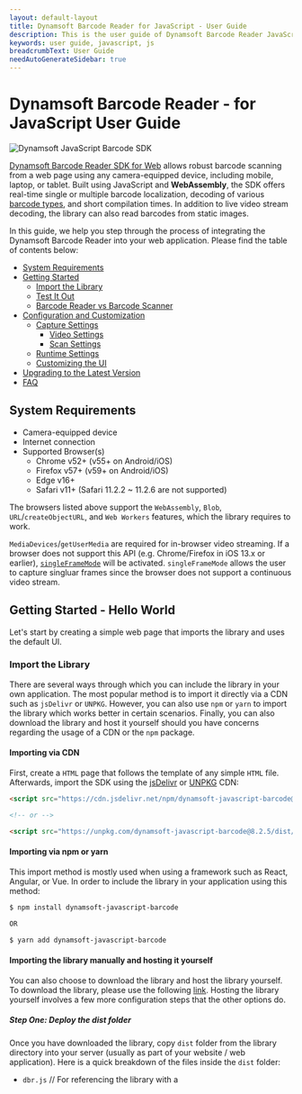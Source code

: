 ```yaml
---
layout: default-layout
title: Dynamsoft Barcode Reader for JavaScript - User Guide
description: This is the user guide of Dynamsoft Barcode Reader JavaScript SDK.
keywords: user guide, javascript, js
breadcrumbText: User Guide
needAutoGenerateSidebar: true
---
```


# Dynamsoft Barcode Reader - for JavaScript User Guide

![Dynamsoft JavaScript Barcode SDK](assets/index/dbr-js-sdk.png)  

[Dynamsoft Barcode Reader SDK for Web](https://www.dynamsoft.com/Products/barcode-recognition-javascript.aspx) allows robust barcode scanning from a web page using any camera-equipped device, including mobile, laptop, or tablet. Built using JavaScript and **WebAssembly**, the SDK offers real-time single or multiple barcode localization, decoding of various [barcode types](https://www.dynamsoft.com/barcode-reader/features/#Supported-Barcode-Types), and short compilation times. In addition to live video stream decoding, the library can also read barcodes from static images.

In this guide, we help you step through the process of integrating the Dynamsoft Barcode Reader into your web application. Please find the table of contents below:

- [System Requirements](#system-requirements)
- [Getting Started](#getting-started---hello-world)
    - [Import the Library](#import-the-library)
    - [Test It Out](#test-it-out)
    - [Barcode Reader vs Barcode Scanner](#barcode-reader-vs-barcode-scanner)
- [Configuration and Customization](#configuration-and-customization)
    - [Capture Settings](#capture-settings)
        - [Video Settings](#video-settings)
        - [Scan Settings](#scan-settings)
    - [Runtime Settings](#runtime-settings)
    - [Customizing the UI](#customizing-the-ui)
- [Upgrading to the Latest Version](#upgrading-to-the-latest-version)
- [FAQ](#faq)

## System Requirements

- Camera-equipped device
- Internet connection
- Supported Browser(s)
    - Chrome v52+ (v55+ on Android/iOS)
    - Firefox v57+ (v59+ on Android/iOS)
    - Edge v16+
    - Safari v11+ (Safari 11.2.2 ~ 11.2.6 are not supported)

The browsers listed above support the `WebAssembly`, `Blob`, `URL`/`createObjectURL`, and `Web Workers` features, which the library requires to work.

`MediaDevices`/`getUserMedia` are required for in-browser video streaming. If a browser does not support this API (e.g. Chrome/Firefox in iOS 13.x or earlier), [`singleFrameMode`](https://www.dynamsoft.com/barcode-reader/programming/javascript/api-reference/BarcodeScanner/properties.html?ver=latest#singleframemode) will be activated. `singleFrameMode` allows the user to capture singluar frames since the browser does not support a continuous video stream.

## Getting Started - Hello World

Let's start by creating a simple web page that imports the library and uses the default UI.

### Import the Library

There are several ways through which you can include the library in your own application. The most popular method is to import it directly via a CDN such as `jsDelivr` or `UNPKG`. However, you can also use `npm` or `yarn` to import the library which works better in certain scenarios. Finally, you can also download the library and host it yourself should you have concerns regarding the usage of a CDN or the `npm` package.

#### Importing via CDN

First, create a `HTML` page that follows the template of any simple `HTML` file. Afterwards, import the SDK using the [jsDelivr](https://www.jsdelivr.com/) or [UNPKG](https://unpkg.com/) CDN:

```html
<script src="https://cdn.jsdelivr.net/npm/dynamsoft-javascript-barcode@8.2.5/dist/dbr.js"></script>

<!-- or -->

<script src="https://unpkg.com/dynamsoft-javascript-barcode@8.2.5/dist/dbr.js"></script>
```

#### Importing via npm or yarn

This import method is mostly used when using a framework such as React, Angular, or Vue. In order to include the library in your application using this method:
```bash
$ npm install dynamsoft-javascript-barcode

OR

$ yarn add dynamsoft-javascript-barcode
```
#### Importing the library manually and hosting it yourself
You can also choose to download the library and host the library yourself. To download the library, please use the following [link](https://www.dynamsoft.com/barcode-reader/downloads/). Hosting the library yourself involves a few more configuration steps that the other options do.

##### Step One: Deploy the dist folder
Once you have downloaded the library, copy `dist` folder from the library directory into your server (usually as part of your website / web application). Here is a quick breakdown of the files inside the `dist` folder:

- `dbr.js` // For referencing the library with a <script> tag
- `dbr.browser.mjs` // For using the library as a module (<script type="module">)
- `dbr.scanner.html` // Defines the default scanner UI
- `dbr-<version>.worker.js` // Defines the worker thread for barcode reading
- `dbr-<version>.wasm.js` // Compact edition of the library (.js)
- `dbr-<version>.wasm` // Compact edition of the library (.wasm)
- `dbr-<version>.full.wasm.js` // Full edition of the library (.js)
- `dbr-<version>.full.wasm` // Full edition of the library (.wasm)

##### Step Two: Configure the Server
Now that the `dist` folder is in the application directory on the server, it's time to configure the server to be able to host and serve the library. This involves two small steps:
1. Set the MIME type to include `application/wasm` so that `.wasm` files are supported. Different servers are configured differently, so here are some of the most popular frameworks
    - NGINX: [mime.types](https://www.nginx.com/resources/wiki/start/topics/examples/full/#mime-types)
    - IIS: [Web.config](https://github.com/dynamsoft-dbr/javascript-barcode/blob/dac614f8033661901d85381dfaff8d612115862a/documents/conf/Web.config)
    - Java™ EE web app: [web.xml](https://github.com/dynamsoft-dbr/javascript-barcode/blob/dac614f8033661901d85381dfaff8d612115862a/documents/conf/web.xml)
    - Node.js: [npm mime](https://github.com/broofa/node-mime)
2. Enable `HTTPS`: To use the library, you must access the web application via a secure `HTTPS` connection. This is due to browser security restrictions which only grant camera video streaming access to a [secure context](https://developer.mozilla.org/en-US/docs/Web/Security/Secure_Contexts). Here is how to enable HTTPS on some of the most popular server frameworks:

    - NGINX: [Configuring HTTPS servers](https://nginx.org/en/docs/http/configuring_https_servers.html)
    - IIS: [Create a Self Signed Certificate in IIS](https://aboutssl.org/how-to-create-a-self-signed-certificate-in-iis/)
    - Tomcat: [Setting Up SSL on Tomcat in 5 minutes](https://dzone.com/articles/setting-ssl-tomcat-5-minutes)
    - Node.js: [npm tls](https://nodejs.org/docs/v0.4.1/api/tls.html)

##### Step Three: Now to include the library

Finally, all you need to do is include a reference to `dbr.js` from the library directory on your server.Depending on how you downloaded the library and where you put it, the reference can look something like this:
```
<script src="/DBR-JS-8.2.5/dist/dbr.js"></script>

OR

<script src="/node_modules/dynamsoft-javascript-barcode/dist/dbr.js"></script>
```

### Assigning a License

The library requires a license to work, so one of the first things that must be done when the page loads is to assign the license. The license is specified mainly using the properties [`organizationID`](https://www.dynamsoft.com/barcode-reader/programming/javascript/api-reference/BarcodeReader/properties.html#organizationid) and [`handshakeCode`](https://www.dynamsoft.com/barcode-reader/programming/javascript/api-reference/BarcodeReader/properties.html#handshakeCode).

#### Trial License

Starting from **v8.2.5** of the JavaScript edition, the `organizationID` can be used to specify the **trial license**. As a developer, this is what you need to do to obtain and use a trial license:
1. Log into the [customer portal trial license page](https://www.dynamsoft.com/customer/license/trialLicense). Please note your organization ID, printed at the top of the page.
2. Request a new trial license for the Dynamsoft Barcode Reader (v8.x - JavaScript edition). Afterwards you will find a new license under 'Requested Licenses'.
3. Now that a new trial license has been attached to your organization ID, all you need to do is simply specify the organization ID before creating the `BarcodeReader` or a `BarcodeScanner` instance as such:
    ```javascript
    Dynamsoft.DBR.BarcodeReader.organizationID = "123456"; // replace the number 123456 with YOUR-ORGANIZATION-ID
    ```
> Note: Should the organization ID not be specified in the code, a 7-day public trial license will be used by default.

> Note: In versions earlier than v8.2.5, the trial and full licenses are both specified by the [`productKeys`](https://www.dynamsoft.com/barcode-reader/programming/javascript/api-reference/BarcodeReader/properties.html#productkeys) property insted.

#### Full License

If you have acquired a full license, please refer to this [article](https://www.dynamsoft.com/barcode-reader/license-activation/set-full-license.html?ver=latest) on how to use it.

### The Code

Please find the `Hello World` code below:

```html
<!DOCTYPE html>
<html>
<body>
    <!-- Please visit https://www.dynamsoft.com/customer/license/trialLicense to get a trial license. -->
    <script src="https://cdn.jsdelivr.net/npm/dynamsoft-javascript-barcode@8.2.5/dist/dbr.js" ></script>
    <script>
        // initializes and uses the library
        let scanner = null;
        (async()=>{
            Dynamsoft.DBR.BarcodeReader.organizationID = "123456"; // replace the number 123456 with YOUR-ORGANIZATION-ID
            scanner = await Dynamsoft.DBR.BarcodeScanner.createInstance();
            scanner.onFrameRead = results => {console.log(results);};
            scanner.onUnduplicatedRead = (txt, result) => {alert(txt);};
            await scanner.show();
        })();
    </script>
</body>
</html>
```

[Try in JSFiddle](https://jsfiddle.net/DynamsoftTeam/pL4e7yrd/)

`createInstance`: This method instantiates a `BarcodeReader` object or a `BarcodeScanner` object, depending on the scenario. For details on the difference between the two classes, please refer to the [BarcodeReader vs BarcodeScanner section](#barcode-reader-vs-barcode-scanner)

`onFrameRead`: This event is triggered after each single frame is scanned. The `results` object contains all the barcode results that the library found on this frame. In the above code, the results found in every frame are printed to the console. 

`onUnduplicatedRead`: This event is triggered when a new barcode (not a duplicate) is found. `txt` holds the barcode text value while `result` is an object that holds details of the found barcode. In this example, an alert will be displayed for each unique barcode found.

`show`: Displays the UI of the `BarcodeScanner` object and starts the scanning process.

### Test It Out

Open the HTML page in your browser and you should see a pop-up asking for permission to access the camera. Once camera access is granted, the video stream will start in the default UI of the **BarcodeScanner** object.

**Note**: If you don't see the pop-up, wait a few seconds for the library to finish compiling.   

Place a barcode in front of the camera once it opens up. Once the barcode is detected, you will see an alert with the text result. In addition, the located barcode will be highlighted via the default UI of the scanner.

Please be aware of the [potential issues](#faq) you might encounter when you open the web page you just created for the first time.

### Barcode Reader vs Barcode Scanner

DBR JavaScript comes with two main classes:
1. [`BarcodeReader`](https://www.dynamsoft.com/barcode-reader/programming/javascript/api-reference/BarcodeReader/) is used when image decoding. If your typical use case does not involve an interactive video scenario (decoding barcodes directly from a video stream) but rather, just images, then going with the `BarcodeReader` class is recommended.
    ```
    reader = await Dynamsoft.DBR.BarcodeReader.createInstance();
    ```
2. [`BarcodeScanner`](https://www.dynamsoft.com/barcode-reader/programming/javascript/api-reference/BarcodeScanner/) is the opposite, and should be used in the aforementioned interactive video scenarios. Therefore, this class comes with API addressing camera control and video settings which are not available in the other class.
    ```
    scanner = await Dynamsoft.DBR.BarcodeScanner.createInstance();
    ```

## Configuration and Customization 
The SDK comes with a variety of settings to help optimize the performance of the `BarcodeReader` or the `BarcodeScanner`, depending on your use. The settings are divided into two main categories, Capture Settings and Runtime Settings, with the latter being its own class `RuntimeSettings`.  The capture settings will mainly deal with two classes, `VideoSettings` and `ScanSettings`. The following section will break down each of these settings and how to use them.

### Capture Settings

This first section will look into the capture settings of the `BarcodeScanner` class. These settings are used to control the video media constraints and some of the more niche video scanner settings. Please note that these settings are not applicable to the `BarcodeReader` class.

#### Video Settings
The video settings are directly inherited from the [MediaStreamConstraints](https://developer.mozilla.org/en-US/docs/Web/API/MediaDevices/getUserMedia) dictionary used by `getUserMedia`. Please note that we will only use the `video` track constraint when it comes to DBR JavaScript.

To update these `MediaStreamConstraints` settings such as video width, video height, frame rate, or choosing which camera to use (in case a device is equipped with multiple cameras), the [updateVideoSettings](https://www.dynamsoft.com/barcode-reader/programming/javascript/api-reference/BarcodeScanner/methods/capture-settings.html?ver=latest#updatevideosettings) method can be used.

To retrieve the current video settings, you can use the [getVideoSettings](https://www.dynamsoft.com/barcode-reader/programming/javascript/api-reference/BarcodeScanner/methods/capture-settings.html?ver=latest#getvideosettings) method. Please note that `updateVideoSettings` and `getVideoSettings` are only applicable to the `BarcodeScanner` class.

The library offers several methods that allow you to set some of the video settings directly rather than through the `updateVideoSettings` method. Here is a quick breakdown:
- `setResolution`: Sets the current video resolution
- `setFrameRate`: Sets the current video frame rate
- `setColorTemperature`: Adjusts the video color temperature
- `setExposureCompensation`: Adjusts the exposure level of the video
- `setZoom`: Zoom in or out of the video stream
- `turnOnTorch`/`turnOffTorch`: Some cameras come equipped with a flash, like most phone cameras nowadays. These two methods allow the user to control the flash/torch camera feature from within the browser.

#### Scan Settings
The capture settings also include settings related to the video scanner behaviour, called the `ScanSettings`. To retrieve the current scan settings, you can use the [getScanSettings](https://www.dynamsoft.com/barcode-reader/programming/javascript/api-reference/BarcodeScanner/methods/capture-settings.html#getscansettings).

The `ScanSettings` class lets the users control more niche things related to the scanner specifically. For instance, `duplicateForgetTime` specifies the time that the library remembers a found barcode, therefore allowing the library to ignore any duplicate results within the specified time period. This setting is very handy in situations where the user is scanning multiple barcodes on the same video frame.

The other members of `ScanSettings` are:
- `frameFilter`: Filters and discards video frames that are out of focus
- `intervalTime`: The duration of the scan interval to allow the library to release the CPU periodically.

### Runtime Settings
The `RuntimeSettings` interface is common to both the `BarcodeReader` and the `BarcodeScanner` classes. These settings are concerned more with the operation of the barcode decoding process itself, whether it has to do with localization, binarization, or any of the other various steps involved.

DBR JavScript comes with a few pre-built runtime settings templates that you can use depending on the scenario. There are currently 4 pre-built templates: `single`, `speed`, `balance`, and `coverage`.

- `single`: The **default** template used. This mode has been optimized to read a single barcode at a time very quickly.
- `speed`: This mode prioritizes speed over coverage when scanning a frame or image, and is recommended when decoding from a video stream. However, please note that this mode is slower than `single` if scanning a single barcode at a time.
- `coverage`: Vice-versa of the `speed` mode. This mode is recommended when there are multiple barcodes per frame or image and you want to ensure that the library consistently locates them all, despite taking a longer time to do so.
- `balance`: As the name suggests, this mode finds a balance between the two extremes of `speed` and `coverage`. If you find that the `speed` mode is missing barcodes, but the `coverage` mode is able to locate them all but the time cost is too high, then `balance` mode can find a good point in the middle.

The `RuntimeSettings` interface controls a lot of aspects of the library, such as choosing which barcode formats to detect or defining a specific region of an image or video stream to read barcodes from, among many others.

In fact, to best learn about all of the runtime settings and which scenarios call for which settings, it is best to refer to our [RuntimeSettings Parameters](https://www.dynamsoft.com/barcode-reader/parameters/) page. 

However, please note that not all of the parameters of `RuntimeSettings` are applicable to both core classes of DBR JavaScript. To learn which specifically apply to the JavaScript edition, please refer to this [page](https://www.dynamsoft.com/barcode-reader/programming/javascript/api-reference/global-interfaces.html#runtimesettings).

### Customizing the UI
The `BarcodeScanner` class of the JavaScript edition comes with its own default UI. This default UI, defined in `dbr.scanner.html` of the library files, comes with 3 core components:
- **Video Viewer**: This is the main component of the UI that displays the video stream from the camera, mobile or desktop. This viewer also comes with a canvas component that highlights any detected barcodes by default. This viewer, 
- **Source Select Dropdown**: This second component is used to select which camera to use should there be mutiple cameras available. By default, this dropdown auto-populates with all the available cameras to choose from.
- **Resolution Select Dropdown**: The last component is used to select the video resolution. Please note that your camera may not support all of the resolutions listed in the dropdown, especially the higher ones. To learn about your camera's capabilities and whether a certain resolution is supported, you can use the `getCapabilities` method after selecting the camera in question.

The SDK does, however, give you the ability to customize the UI to fit your application. In fact, there are 3 ways in which you can do this:

1. Modifying the `dbr.scanner.html` file directly can allow you to customize the default UI elements for any scanner instance that is created.

2. If you do not feel comfortable modifying the `dbr.scanner.html` file directly, you can copy it and modify the duplicate instead. Then, specify the modified file as the main UI file using the `defaultUIElementURL` property of the `BarcodeScanner` class as such: `Dynamsoft.DBR.BarcodeScanner.defaultUIElementURL = url` where `url` is the URL/path to the new file.

3. Build the UI as its own HTML element in the webpage. In order to do this, the HTML Element must either (1) be a `video` element with the `dbrScanner-video` class or (2) contain a `video` element with the `dbrScanner-video` class. Then, once the element is created, tell the SDK to use it via the `setUIElement` method as such:
    ```html
    <body>
        <div id="div-video-container">
            <video class="dbrScanner-video" playsinline="true"></video>
        </div>
        <script src="https://cdn.jsdelivr.net/npm/dynamsoft-javascript-barcode@8.2.5/dist/dbr.js"></script>
        <script>
            let scanner = null;
            (async()=>{
                Dynamsoft.DBR.BarcodeReader.organizationID = "123456"; // replace the number 123456 with YOUR-ORGANIZATION-ID
                scanner = await Dynamsoft.DBR.BarcodeScanner.createInstance();
                await scanner.setUIElement(document.getElementById('div-video-container'));
                scanner.onFrameRead = results => {console.log(results);};
                scanner.onUnduplicatedRead = (txt, result) => {alert(txt);};
                await scanner.show();
            })();
        </script>
    </body>
    ```
    > Please note that if the element does not exist once the `setUIElement` method is called, an error will be thrown. Therefore, the element must be declared manually in the HTML code, or created programatically via JavaScript. 

In the above example, we only included the video viewer component in the custom UI element `div-video-container`. What if we also wanted to include the source select dropdown or the resolution select dropdown elements? In that case, you would need to manually include the `select` elements and assign each the appropriate class:
```html
<video class="dbrScanner-video" playsinline="true"></video> <!-- Video Viewer component -->
<select class="dbrScanner-sel-camera"></select> <!-- Source/Camera Select component -->
<select class="dbrScanner-sel-resolution"></select> <!-- Resolution Select component -->
```

It is necessary to assign the correct class to the `select` dropdown elements so that the SDK will know to automatically populate them with the available options. 

The `dbrScanner-sel-camera` dropdown populates with the available camera sources.

The `dbrScanner-sel-resolution` dropdown populates with 8 resolution options by default. However, not all cameras out there support all of the resolution options, so you must check if the selected camera supports the resolution that you are trying to set it to. In case a camera does not support a certain resolution, the SDK will automatically choose the closest supported resolution less than the desired resolution.

You can also limit the number of resolution options if you believe that having all 8 options could be a little overwhelming and unnecessary for your users. To do so, manually define the options that you want to include. The currently used resolution can be displayed as a separate option, as long as it has the class `dbrScanner-opt-gotResolution`.

The following demonstrates putting all of these elements together, including limiting the number of resolution options:
```html
<body>
    <div id="div-video-container">
        <select class="dbrScanner-sel-camera"></select>
        <select class="dbrScanner-sel-resolution">
            <option class="dbrScanner-opt-gotResolution" value="got"></option>
            <option data-width="1920" data-height="1080">1920 x 1080</option>
            <option data-width="1280" data-height="720">1280 x 720</option>
            <option data-width="640" data-height="480">640 x 480</option>
        </select><br>
        <video class="dbrScanner-video" playsinline="true"></video>
    </div>
    <script src="https://cdn.jsdelivr.net/npm/dynamsoft-javascript-barcode@8.2.5/dist/dbr.js"></script>
    <script>
        let scanner = null;
        (async()=>{
            Dynamsoft.DBR.BarcodeReader.organizationID = "123456"; // replace the number 123456 with YOUR-ORGANIZATION-ID
            scanner = await Dynamsoft.DBR.BarcodeScanner.createInstance();
            await scanner.setUIElement(document.getElementById('div-video-container'));
            scanner.onFrameRead = results => {console.log(results);};
            scanner.onUnduplicatedRead = (txt, result) => {alert(txt);};
            await scanner.show();
        })();
    </script>
</body>
```

## Upgrading to the Latest Version

If you are using an older version of the library and want to upgrade to the latest version, please refer to the [upgrade article](https://www.dynamsoft.com/barcode-reader/programming/javascript/user-guide/upgrade.html?ver=latest).

## FAQ

#### Why can't I use my camera when I open the web page?

If you open the HTML file as `file:///` or `http://`, the following error may appear in the browser console:

> [Deprecation] getUserMedia() no longer works on insecure origins. To use this feature, you should consider switching your application to a secure origin, such as HTTPS. See https://goo.gl/rStTGz for more details.

In Safari 12 the equivalent error is:

> Trying to call getUserMedia from an insecure document.

To access the camera with the API [getUserMedia](https://developer.mozilla.org/en-US/docs/Web/API/MediaDevices/getUserMedia), HTTPS is required.

**Note**: If you use Chrome or Firefox, you might not get the error because these two browsers allow camera access via `file:///` and `http://localhost`.

To make sure your web application can access the camera and resolve this error, please deploy the page to a web server configure your web server to support HTTPS. The following links may help depending on the server framework:

- NGINX: [Configuring HTTPS servers](https://nginx.org/en/docs/http/configuring_https_servers.html)
- IIS: [Create a Self Signed Certificate in IIS](https://aboutssl.org/how-to-create-a-self-signed-certificate-in-iis/)
- Tomcat: [Setting Up SSL on Tomcat in 5 minutes](https://dzone.com/articles/setting-ssl-tomcat-5-minutes)
- Node.js: [npm tls](https://nodejs.org/docs/v0.4.1/api/tls.html)


#### Can I use a self-signed cerificate when configuring HTTPS for my server?

For testing purposes, a self-signed certificate can be used when configuring HTTPS. When accessing the site using this certificate, the browser might say "the site is not secure". In this case, go to the certificate settings and set to trust this certificate.

In a production environment, you will need a valid HTTPS certificate.

#### What are the exact differences between the different built-in modes?

In the customization and configuration section of the guide, we introduced the runtime settings and the corresponding built-in templates, `single`, `speed`, `coverage`, and `balance`.

We went over the different scenarios that each mode correspond to, without going into specific details on how each mode affects the individual runtime settings. If you are wondering what those exact differences are, here is a breakdown:

|        Runtime Setting       |            speed           |           balance          |           coverage          |          single          |
|:----------------------------:|:--------------------------:|:--------------------------:|:---------------------------:|:-------------------------:|
|          deblurLevel         |               3            |               5            |               9             |             9             |
|      barcodeFormatIds      |           32505858         |           32505858         |            32505858         |             0             |
|     expectedBarcodesCount    |              512           |              512           |              512            |             0             |
| grayscaleTransformationModes |  [2, 0, 0, 0, 0, 0, 0, 0]  |  [2, 0, 0, 0, 0, 0, 0, 0]  |   [2, 1, 0, 0, 0, 0, 0, 0]  |  [2, 0, 0, 0, 0, 0, 0, 0] |
|        textFilterModes       |  [0, 0, 0, 0, 0, 0, 0, 0]  |  [2, 0, 0, 0, 0, 0, 0, 0]  |   [2, 0, 0, 0, 0, 0, 0, 0]  |  [2, 0, 0, 0, 0, 0, 0, 0] |
|       localizationModes      | [2, 32, 64, 0, 0, 0, 0, 0] | [2, 4, 32, 64, 0, 0, 0, 0] | [2, 16, 4, 8, 32, 64, 0, 0] | [2, 16, 4, 8, 0, 0, 0, 0] |
|      scaleDownThreshold      |            2300            |            2300            |          214748347          |            2300           |

## Demos and Examples

- [Online demo](https://demo.dynamsoft.com/dbr_wasm/barcode_reader_javascript.html)
- [Vue example](https://github.com/Dynamsoft/javascript-barcode/tree/master/example/web/vue)    
- [React example](https://github.com/Dynamsoft/javascript-barcode/tree/master/example/web/react)     
- [Angular example](https://github.com/Dynamsoft/javascript-barcode/tree/master/example/web/angular)  

